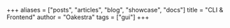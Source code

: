 +++
aliases = ["posts", "articles", "blog", "showcase", "docs"]
title = "CLI & Frontend"
author = "Oakestra"
tags = ["gui"]
+++

